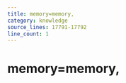 ```yaml
---
title: memory=memory,
category: knowledge
source_lines: 17791-17792
line_count: 1
---
```


#     memory=memory,
